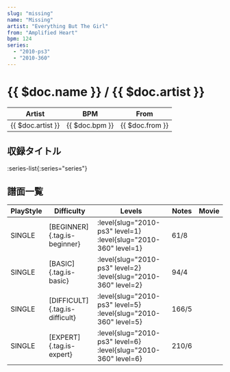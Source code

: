 ```yaml
---
slug: "missing"
name: "Missing"
artist: "Everything But The Girl"
from: "Amplified Heart"
bpm: 124
series:
  - "2010-ps3"
  - "2010-360"
---
```


# {{ $doc.name }} / {{ $doc.artist }}

|Artist|BPM|From|
|------|---|----|
|{{ $doc.artist }}|{{ $doc.bpm }}|{{ $doc.from }}|

## 収録タイトル

:series-list{:series="series"}

## 譜面一覧

|PlayStyle|Difficulty|Levels|Notes|Movie|
|---------|----------|------|-----|-----|
|SINGLE|[BEGINNER]{.tag.is-beginner}|<div class="field is-grouped is-grouped-multiline"> :level{slug="2010-ps3" level=1} :level{slug="2010-360" level=1}</div>|61/8||
|SINGLE|[BASIC]{.tag.is-basic}|<div class="field is-grouped is-grouped-multiline"> :level{slug="2010-ps3" level=2} :level{slug="2010-360" level=2}</div>|94/4||
|SINGLE|[DIFFICULT]{.tag.is-difficult}|<div class="field is-grouped is-grouped-multiline"> :level{slug="2010-ps3" level=5} :level{slug="2010-360" level=5}</div>|166/5||
|SINGLE|[EXPERT]{.tag.is-expert}|<div class="field is-grouped is-grouped-multiline"> :level{slug="2010-ps3" level=6} :level{slug="2010-360" level=6}</div>|210/6||
